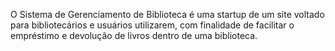 O Sistema de Gerenciamento de Biblioteca é uma startup de um site voltado para bibliotecários e usuários utilizarem, com finalidade de facilitar o empréstimo e devolução de livros dentro de uma biblioteca.

